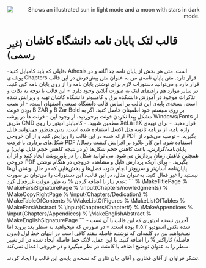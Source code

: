 <div align="right">
  <picture>
    <source media="(prefers-color-scheme: dark)" srcset="https://kashanu.ac.ir/assets/2425b86d/images/logo.png">
    <source media="(prefers-color-scheme: light)" srcset="https://upload.wikimedia.org/wikipedia/commons/9/9a/University_of_Kashan_Logo.png">
    <img alt="Shows an illustrated sun in light mode and a moon with stars in dark mode." src="">
  </picture>

</div>

# قالب لتک پایان نامه دانشگاه کاشان <sub> (غیر رسمی)
</sub>
-فایلی که باید کامپایل کنید، Athesis است. متن هر بخش از پایان نامه جداگانه و در پوشه‌ی Chapters قرار دارد. متن پایان نامه‌ی من به عنوان متن پیش‌فرض در این قالب قرار دارد و می‌توانید دستورات لازم برای نوشتن پایان نامه را از روی پایان نامه کپی کنید. در سایر موارد هم راهنمای لتک به صورت آنلاین وجود دارد.
- این قالب با توجه به نکات و تذکرات موجود در آموزش دانشکده برق و کامپیوتر دانشگاه کاشان تهیه و ویرایش شده است. نسخه‌ی پایه‌ی این قالب بر اساس قالب دانشگاه صنعتی اصفهان است.
- از نصب بودن فونت B ZAR و B Zar Bold بر روی سیستم خود اطمینان حاصل کنید. اگر به مشکل پیدا نکردن فونت برخوردید، از وجود این - فونت ها در پوشه Windows/Fonts از طریق CMD مطمین شوید.
- کامپایلر ادیتور را روی XeLaTeX قرار دهید.
- برای تهیه‌ی واژه نامه، از برنامه ثانویه مثل اکسل استفاده شده است. بدین منظور می‌توانید فایل ارائه شده در این قالب را ویرایش کنید و از آن خروجی PDF بگیرید.
- توصیه می‌شود از شکل‌های برداری با فرمت PDF استفاده شود. این کار علاوه بر افزایش کیفیت رسال/پایان‌نامه/گزارش، باعث کاهش حجم شکل‌ها (و در نتیجه  کاهش حجم فایل نهایی) و همچنین کاهش زمان پردازش می‌شود. می توانید شکل را در پاورپوینت ایجاد کنید و از آن خروجی PDF بگیرید.
- برای آن‌که پردازش فایل و مشاهده خروجی در هنگام نوشتن پایان‌نامه آسان‌تر و سریع‌تر انجام شود، فصل‌ها و بخش‌هایی که در حال نوشتن آن‌ها نیستید را غیر فعال کنید. به‌عنوان مثال، در این قالب، این دستورات را می‌توان در صورت عدم نیاز با اضافه کردن % به طور موقت غیرفعال کرد:
```
% \MakeTitlePage
% \MakeFarsiSignaturePage
% \input{Chapters/nowledgments}
% \MakeCopyRightPage
% \input{Chapters/Dedication}
% \MakeTableOfContents
% \MakeListOfFigures
% \MakeListOfTables
% \MakeFarsiAbstract
% \input{Chapters/Chapter#}
% \MakeAppendices
% \input{Chapters/Appendices}
% \MakeEnglishAbstract
% \MakeEnglishSignaturePage
```
- آخرین نسخه ادیتوری که این قالب با آن تست شده تکس استودیو ۴.۵.۲ بوده است.
- در صورتی که میخواهید به سطر بعد بروید اما نمیخواهید بین دو کلمه‌ای که نوشتید فاصله بیفتد کافی است در انتهای خط اول  (بدون فاصله) کاراکتر % را اضافه کنید. با این عمل، لاتک خط فاصله ایجاد شده در اثر تغییر سطر را به عنوان توضیح اضافه یا کامنت در نظر میگیرد و در خروجی اعمال نمی‌کند.

 تشکر فراوان از آقای فخاری و آقای جان نثاری که نسخه‌ی پایه‌ی این قالب را ایجاد کردند.
